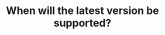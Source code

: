 ---
layout: faq
title: "When will the latest version be supported?"
image: /assets/faq/updatewhen.png
permalink: /faq/updatewhen
type: faq
preview-text: | 
  There is no ETA for when the update will be available yet.

  1.20.3 has been released, the update development process has not begun yet to allow for mods and server software to be fully updated.
main-text: | 
  ### There is no ETA for when the update will be available yet.

  1.20.3 has been released, the update development process has not begun yet to allow for mods and server software to be fully updated. This is done to both allow players to not have to give up all their mods to play on the server and allow server software on the new version to become stable before we use it.

  ## Original Post

  Updating the server is a lengthy process, taking a significant amount of effort from multiple developers. Please be patient.

  It takes on average 1 month for the server to be fully updated and tested with said update, however this can be delayed if there are any major breaking changes.

  When updates are ready for testing, they will become available on the Experimental Server, joined with the IP *test.legacyminigames.xyz*.

  # Current stable version: 1.20.1

  # Current experimental version: 1.20.1
markdown: true
---
